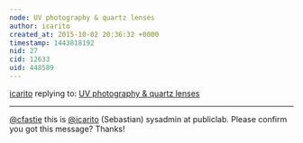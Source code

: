 ```yaml
---
node: UV photography & quartz lenses
author: icarito
created_at: 2015-10-02 20:36:32 +0000
timestamp: 1443818192
nid: 27
cid: 12633
uid: 448589
---
```




[icarito](../profile/icarito) replying to: [UV photography & quartz lenses](../notes/warren/12-12-2010/uv-photography-quartz-lenses)

----
[@cfastie](/profile/cfastie) this is [@icarito](/profile/icarito) (Sebastian) sysadmin at publiclab. Please confirm you got this message? Thanks!